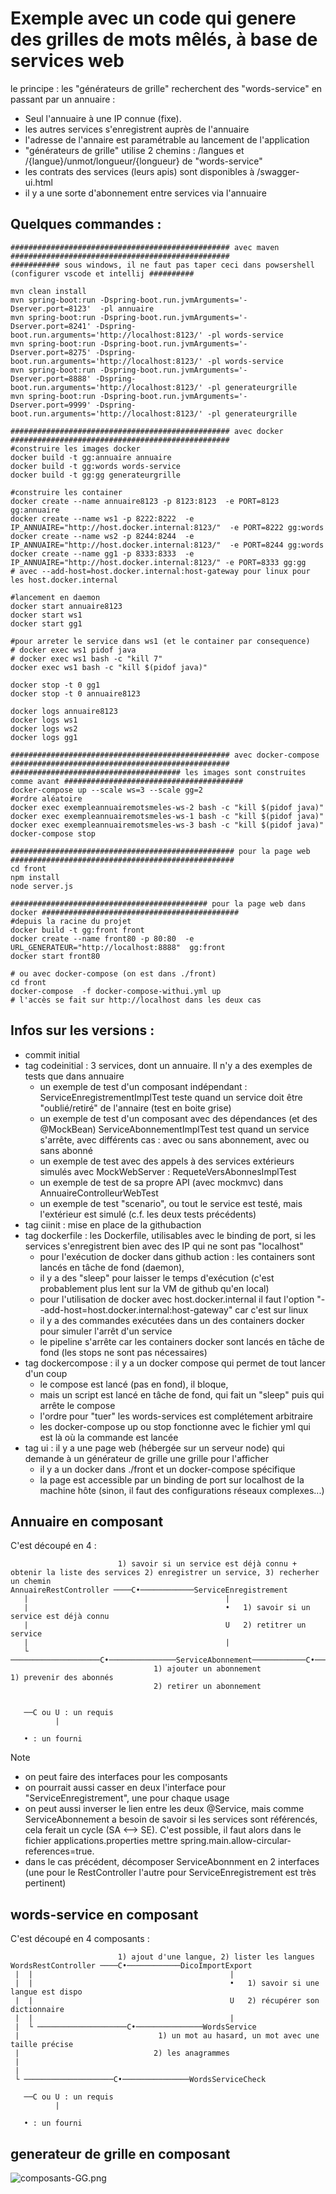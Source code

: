 # Exemple avec un code qui genere des grilles de mots mêlés, à base de services web

le principe : les "générateurs de grille" recherchent des "words-service" en passant par un annuaire :
- Seul l'annuaire à une IP connue (fixe).
- les autres services s'enregistrent auprès de l'annuaire
- l'adresse de l'annaire est paramétrable au lancement de l'application
- "générateurs de grille" utilise 2 chemins : /langues et /{langue}/unmot/longueur/{longueur} de "words-service"
- les contrats des services (leurs apis) sont disponibles à <url-du-service>/swagger-ui.html
- il y a une sorte d'abonnement entre services via l'annuaire

## Quelques commandes :  


```
################################################# avec maven #################################################
########### sous windows, il ne faut pas taper ceci dans powsershell (configurer vscode et intellij ##########

mvn clean install
mvn spring-boot:run -Dspring-boot.run.jvmArguments='-Dserver.port=8123'  -pl annuaire
mvn spring-boot:run -Dspring-boot.run.jvmArguments='-Dserver.port=8241' -Dspring-boot.run.arguments='http://localhost:8123/' -pl words-service
mvn spring-boot:run -Dspring-boot.run.jvmArguments='-Dserver.port=8275' -Dspring-boot.run.arguments='http://localhost:8123/' -pl words-service
mvn spring-boot:run -Dspring-boot.run.jvmArguments='-Dserver.port=8888' -Dspring-boot.run.arguments='http://localhost:8123/' -pl generateurgrille
mvn spring-boot:run -Dspring-boot.run.jvmArguments='-Dserver.port=9999' -Dspring-boot.run.arguments='http://localhost:8123/' -pl generateurgrille

################################################# avec docker #################################################
#construire les images docker 
docker build -t gg:annuaire annuaire
docker build -t gg:words words-service
docker build -t gg:gg generateurgrille

#construire les container
docker create --name annuaire8123 -p 8123:8123  -e PORT=8123 gg:annuaire
docker create --name ws1 -p 8222:8222  -e IP_ANNUAIRE="http://host.docker.internal:8123/"  -e PORT=8222 gg:words
docker create --name ws2 -p 8244:8244  -e IP_ANNUAIRE="http://host.docker.internal:8123/"  -e PORT=8244 gg:words
docker create --name gg1 -p 8333:8333  -e IP_ANNUAIRE="http://host.docker.internal:8123/" -e PORT=8333 gg:gg
# avec --add-host=host.docker.internal:host-gateway pour linux pour les host.docker.internal

#lancement en daemon
docker start annuaire8123
docker start ws1
docker start gg1

#pour arreter le service dans ws1 (et le container par consequence)
# docker exec ws1 pidof java 
# docker exec ws1 bash -c "kill 7"
docker exec ws1 bash -c "kill $(pidof java)"

docker stop -t 0 gg1
docker stop -t 0 annuaire8123

docker logs annuaire8123
docker logs ws1
docker logs ws2
docker logs gg1

################################################# avec docker-compose #################################################
###################################### les images sont construites comme avant ########################################
docker-compose up --scale ws=3 --scale gg=2
#ordre aléatoire
docker exec exempleannuairemotsmeles-ws-2 bash -c "kill $(pidof java)"
docker exec exempleannuairemotsmeles-ws-1 bash -c "kill $(pidof java)"
docker exec exempleannuairemotsmeles-ws-3 bash -c "kill $(pidof java)"
docker-compose stop 

################################################## pour la page web ##################################################
cd front
npm install
node server.js

############################################ pour la page web dans docker ############################################
#depuis la racine du projet
docker build -t gg:front front
docker create --name front80 -p 80:80  -e URL_GENERATEUR="http://localhost:8888"  gg:front
docker start front80

# ou avec docker-compose (on est dans ./front)
cd front
docker-compose  -f docker-compose-withui.yml up
# l'accès se fait sur http://localhost dans les deux cas

```


## Infos sur les versions :

- commit initial
- tag codeinitial : 3 services, dont un annuaire. Il n'y a des exemples de tests que dans annuaire
    - un exemple de test d'un composant indépendant : ServiceEnregistrementImplTest teste quand un service doit être "oublié/retiré" de l'annaire (test en boite grise)
    - un exemple de test d'un composant avec des dépendances (et des @MockBean) ServiceAbonnementImplTest test quand un service s'arrête, avec différents cas : avec ou sans abonnement, avec ou sans abonné
    - un exemple de test avec des appels à des services extérieurs simulés avec MockWebServer : RequeteVersAbonnesImplTest
    - un exemple de test de sa propre API (avec mockmvc) dans AnnuaireControlleurWebTest
    - un exemple de test "scenario", ou tout le service est testé, mais l'extérieur est simulé (c.f. les deux tests précédents)
- tag ciinit : mise en place de la githubaction
- tag dockerfile : les Dockerfile, utilisables avec le binding de port, si les services s'enregistrent bien avec des IP qui ne sont pas "localhost"
  - pour l'exécution de docker dans github action : les containers sont lancés en tâche de fond (daemon),
  - il y a des "sleep" pour laisser le temps d'exécution (c'est probablement plus lent sur la VM de github qu'en local)
  - pour l'utilisation de docker avec host.docker.internal il faut l'option "--add-host=host.docker.internal:host-gateway" car c'est sur linux
  - il y a des commandes exécutées dans un des containers docker pour simuler l'arrêt d'un service
  - le pipeline s'arrête car les containers docker sont lancés en tâche de fond (les stops ne sont pas nécessaires)
- tag dockercompose : il y a un docker compose qui permet de tout lancer d'un coup
  - le compose est lancé (pas en fond), il bloque,
  - mais un script est lancé en tâche de fond, qui fait un "sleep" puis qui arrête le compose
  - l'ordre pour "tuer" les words-services est complétement arbitraire 
  - les docker-compose up ou stop fonctionne avec le fichier yml qui est là où la commande est lancée
- tag ui : il y a une page web (hébergée sur un serveur node) qui demande à un générateur de grille une grille pour l'afficher
  - il y a un docker dans ./front et un docker-compose spécifique
  - la page est accessible par un binding de port sur localhost de la machine hôte (sinon, il faut des configurations réseaux complexes...)

## Annuaire en composant 

C'est découpé en 4 :
```
                        1) savoir si un service est déjà connu + obtenir la liste des services 2) enregistrer un service, 3) recherher un chemin
AnnuaireRestController ────C•────────────ServiceEnregistrement
   |                                            |
   |                                            •   1) savoir si un service est déjà connu
   |                                            U   2) retitrer un service
   |                                            |
   └ ────────────────────C•───────────────ServiceAbonnement────────────C•──────────RequetesVersAbonnes 
                                1) ajouter un abonnement                    1) prevenir des abonnés
                                2) retirer un abonnement
                                    
   
   ──C ou U : un requis 
          |
          
   • : un fourni
```

Note 
 - on peut faire des interfaces pour les composants
 - on pourrait aussi casser en deux l'interface pour "ServiceEnregistrement", une pour chaque usage
 - on peut aussi inverser le lien entre les deux @Service, mais comme ServiceAbonnement a besoin de savoir si les services sont référencés, cela ferait un cycle (SA <--> SE). C'est possible, il faut alors dans le fichier applications.properties mettre spring.main.allow-circular-references=true.
 - dans le cas précédent, décomposer ServiceAbonnment en 2 interfaces (une pour le RestController l'autre pour ServiceEnregistrement est très pertinent)



## words-service en composant 


C'est découpé en 4 composants :
```
                        1) ajout d'une langue, 2) lister les langues
WordsRestController ────C•────────────DicoImportExport
 |  |                                            |
 |  |                                            •   1) savoir si une langue est dispo
 |  |                                            U   2) récupérer son dictionnaire
 |  |                                            |
 |  └ ────────────────────C•───────────────WordsService
 |                               1) un mot au hasard, un mot avec une taille précise
 |                              2) les anagrammes
 |                                   
 |
 └ ────────────────────C•───────────────WordsServiceCheck
   
   ──C ou U : un requis 
          |
          
   • : un fourni
```


## generateur de grille en composant 

![composants-GG.png](docs/composants-GG.png)

